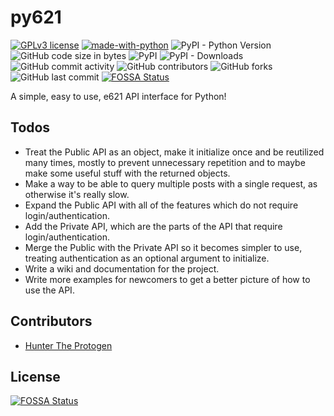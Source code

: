 # py621

[![GPLv3 license](https://img.shields.io/badge/License-GPLv3-blue.svg)](https://choosealicense.com/licenses/gpl-3.0/) [![made-with-python](https://img.shields.io/badge/Made%20with-Python-1f425f.svg)](https://www.python.org/) ![PyPI - Python Version](https://img.shields.io/pypi/pyversions/py621) ![GitHub code size in bytes](https://img.shields.io/github/languages/code-size/BugadinhoGamers/py621) ![PyPI](https://img.shields.io/pypi/v/py621) ![PyPI - Downloads](https://img.shields.io/pypi/dm/py621) ![GitHub commit activity](https://img.shields.io/github/commit-activity/m/BugadinhoGamers/py621) ![GitHub contributors](https://img.shields.io/github/contributors/BugadinhoGamers/py621) ![GitHub forks](https://img.shields.io/github/forks/BugadinhoGamers/py621?label=Forks) ![GitHub last commit](https://img.shields.io/github/last-commit/BugadinhoGamers/py621)
[![FOSSA Status](https://app.fossa.com/api/projects/git%2Bgithub.com%2FHunter-The-Furry%2Fpy621.svg?type=shield)](https://app.fossa.com/projects/git%2Bgithub.com%2FHunter-The-Furry%2Fpy621?ref=badge_shield)

A simple, easy to use, e621 API interface for Python!

## Todos

- Treat the Public API as an object, make it initialize once and be reutilized many times, mostly to prevent unnecessary repetition and to maybe make some useful stuff with the returned objects.
- Make a way to be able to query multiple posts with a single request, as otherwise it's really slow.
- Expand the Public API with all of the features which do not require login/authentication.
- Add the Private API, which are the parts of the API that require login/authentication.
- Merge the Public with the Private API so it becomes simpler to use, treating authentication as an optional argument to initialize.
- Write a wiki and documentation for the project.
- Write more examples for newcomers to get a better picture of how to use the API.

## Contributors

- [Hunter The Protogen](https://github.com/Hunter-The-Furry)


## License
[![FOSSA Status](https://app.fossa.com/api/projects/git%2Bgithub.com%2FHunter-The-Furry%2Fpy621.svg?type=large)](https://app.fossa.com/projects/git%2Bgithub.com%2FHunter-The-Furry%2Fpy621?ref=badge_large)